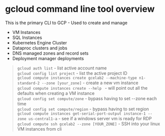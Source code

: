 # gcloud command line tool overview

This is the primary CLI to GCP - Used to create and manage 
* VM Instances
* SQL Instances
* Kubernetes Engine Cluster
* Dataproc clusters and jobs
* DNS managed zones and record sets
* Deployment manager deployments

> `gcloud auth list` - list active account name  
> `gcloud config list project` - list the active project ID  
> `gcloud compute instances create gcelab2 --machine-type n1-standard-2 --zone [your_zone]` - create a new vm instance  
> `gcloud compute instances create --help ` - will point out all the defaults when creating a VM instance  
> `gcloud config set compute/zone` - bypass having to set --zone each time  
> `gcloud config set compute/region` - bypass having to set region  
> `gcloud compute instances get-serial-port-output instance-1 --zone us-central1-a` - see if a windows server vm is ready for RDP  
> `gcloud compute ssh gcelab2 --zone [YOUR_ZONE]` - SSH into your linux VM instances from cli

